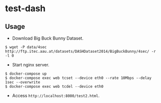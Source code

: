 # test-dash

## Usage

* Download Big Buck Bunny Dataset.

```
$ wget -P data/4sec http://ftp.itec.aau.at/datasets/DASHDataset2014/BigBuckBunny/4sec/ -r -l 0
```

* Start nginx server.

```
$ docker-compose up
$ docker-compose exec web tcset --device eth0 --rate 10Mbps --delay 1sec --overwrite
$ docker-compose exec web tcdel --device eth0
```

* Access `http://localhost:8000/test2.html`.

